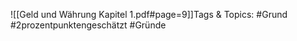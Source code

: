 
![[Geld und Währung Kapitel 1.pdf#page=9]]Tags & Topics:
   #Grund
   #2prozentpunktengeschätzt
   #Gründe